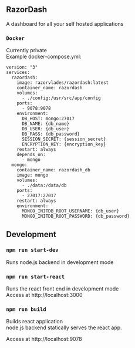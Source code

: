 ## RazorDash

A dashboard for all your self hosted applications

### `Docker`
Currently private <br />
Example docker-compose.yml:<br />

```
version: "3"
services:
  razordash:
    image: razorvlades/razordash:latest
    container_name: razordash
    volumes:
      - ./config:/usr/src/app/config
    ports:
      - 9078:9078
    environment:
      DB_HOST: mongo:27017
      DB_NAME: {db_name}
      DB_USER: {db_user}
      DB_PASS: {db_password}
      SESSION_SECRET: {session_secret}
      ENCRYPTION_KEY: {encryption_key}
    restart: always
    depends_on:
      - mongo
  mongo:
    container_name: razordash_db
    image: mongo
    volumes:
      - ./data:/data/db
    ports:
      - 27017:27017
    restart: always
    environment:
      MONGO_INITDB_ROOT_USERNAME: {db_user}
      MONGO_INITDB_ROOT_PASSWORD: {db_password}
```


## Development

### `npm run start-dev`

Runs node.js backend in development mode<br />

### `npm run start-react`

Runs the react front end in development mode<br />
Access at http://localhost:3000

### `npm run build`

Builds react application<br />
node.js backend statically serves the react app.

Access at http://localhost:9078<br />
